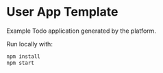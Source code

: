 # User App Template

Example Todo application generated by the platform.

Run locally with:
```bash
npm install
npm start
```
